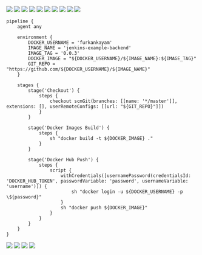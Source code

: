 ![](./images/_1.png)
![](./images/_2.png)
![](./images/_3.png)
![](./images/_4.png)
![](./images/_5.png)
![](./images/_6.png)
![](./images/_7.png)
![](./images/_8.png)
![](./images/_9.png)
![](./images/_10.png)

```jenkins
pipeline {
    agent any
    
    environment {
        DOCKER_USERNAME = 'furkankayam'
        IMAGE_NAME = 'jenkins-example-backend'
        IMAGE_TAG = '0.0.3'
        DOCKER_IMAGE = "${DOCKER_USERNAME}/${IMAGE_NAME}:${IMAGE_TAG}"
        GIT_REPO = "https://github.com/${DOCKER_USERNAME}/${IMAGE_NAME}"
    }
    
    stages {
        stage('Checkout') {
            steps {
                checkout scmGit(branches: [[name: '*/master']], extensions: [], userRemoteConfigs: [[url: "${GIT_REPO}"]])
            }
        }
        
        stage('Docker Images Build') {
            steps {
                sh "docker build -t ${DOCKER_IMAGE} ."
            }
        }
        
        stage('Docker Hub Push') {
            steps {
                script {
                    withCredentials([usernamePassword(credentialsId: 'DOCKER_HUB_TOKEN', passwordVariable: 'password', usernameVariable: 'username')]) {
                        sh "docker login -u ${DOCKER_USERNAME} -p \${password}"
                    }
                    sh "docker push ${DOCKER_IMAGE}"
                }
            }
        }
    }
}
```

![](./images/_11.png)
![](./images/_12.png)
![](./images/_13.png)
![](./images/_14.png)
